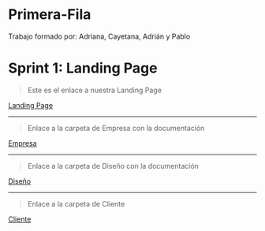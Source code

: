 # Primera-Fila

Trabajo formado por: Adriana, Cayetana, Adrián y Pablo

# Sprint 1: Landing Page

>Este es el enlace a nuestra Landing Page

[Landing Page](https://github.com/ppolo1/Primera-Fila/tree/main/Landing%20Page/P%C3%A1gina/Portada)

---
>Enlace a la carpeta de Empresa con la documentación

[Empresa](https://github.com/ppolo1/Primera-Fila/tree/main/Landing%20Page/P%C3%A1gina/Portada)

---
>Enlace a la carpeta de Diseño con la documentación

[Diseño](https://github.com/ppolo1/Primera-Fila/tree/main/Landing%20Page/P%C3%A1gina/Portada)

---
>Enlace a la carpeta de Cliente

[Cliente]()
